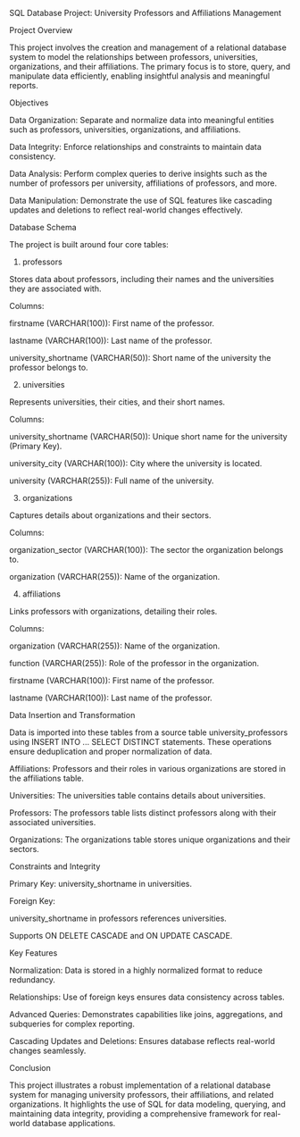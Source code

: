 SQL Database Project: University Professors and Affiliations Management

Project Overview

This project involves the creation and management of a relational database system to model the relationships between professors, universities, organizations, and their affiliations. The primary focus is to store, query, and manipulate data efficiently, enabling insightful analysis and meaningful reports.

Objectives

Data Organization: Separate and normalize data into meaningful entities such as professors, universities, organizations, and affiliations.

Data Integrity: Enforce relationships and constraints to maintain data consistency.

Data Analysis: Perform complex queries to derive insights such as the number of professors per university, affiliations of professors, and more.

Data Manipulation: Demonstrate the use of SQL features like cascading updates and deletions to reflect real-world changes effectively.

Database Schema

The project is built around four core tables:

1. professors

Stores data about professors, including their names and the universities they are associated with.

Columns:

firstname (VARCHAR(100)): First name of the professor.

lastname (VARCHAR(100)): Last name of the professor.

university_shortname (VARCHAR(50)): Short name of the university the professor belongs to.

2. universities

Represents universities, their cities, and their short names.

Columns:

university_shortname (VARCHAR(50)): Unique short name for the university (Primary Key).

university_city (VARCHAR(100)): City where the university is located.

university (VARCHAR(255)): Full name of the university.

3. organizations

Captures details about organizations and their sectors.

Columns:

organization_sector (VARCHAR(100)): The sector the organization belongs to.

organization (VARCHAR(255)): Name of the organization.

4. affiliations

Links professors with organizations, detailing their roles.

Columns:

organization (VARCHAR(255)): Name of the organization.

function (VARCHAR(255)): Role of the professor in the organization.

firstname (VARCHAR(100)): First name of the professor.

lastname (VARCHAR(100)): Last name of the professor.

Data Insertion and Transformation

Data is imported into these tables from a source table university_professors using INSERT INTO ... SELECT DISTINCT statements. These operations ensure deduplication and proper normalization of data.

Affiliations: Professors and their roles in various organizations are stored in the affiliations table.

Universities: The universities table contains details about universities.

Professors: The professors table lists distinct professors along with their associated universities.

Organizations: The organizations table stores unique organizations and their sectors.

Constraints and Integrity

Primary Key: university_shortname in universities.

Foreign Key:

university_shortname in professors references universities.

Supports ON DELETE CASCADE and ON UPDATE CASCADE.

Key Features

Normalization: Data is stored in a highly normalized format to reduce redundancy.

Relationships: Use of foreign keys ensures data consistency across tables.

Advanced Queries: Demonstrates capabilities like joins, aggregations, and subqueries for complex reporting.

Cascading Updates and Deletions: Ensures database reflects real-world changes seamlessly.

Conclusion

This project illustrates a robust implementation of a relational database system for managing university professors, their affiliations, and related organizations. It highlights the use of SQL for data modeling, querying, and maintaining data integrity, providing a comprehensive framework for real-world database applications.
































